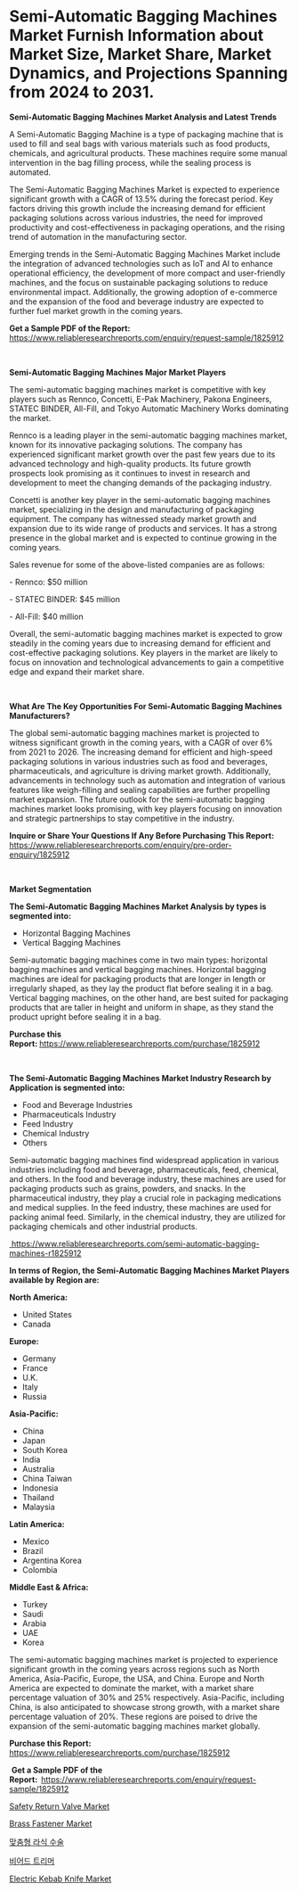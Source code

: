<p><h1>Semi-Automatic Bagging Machines Market Furnish Information about Market Size, Market Share, Market Dynamics, and Projections Spanning from 2024 to 2031.</h1></p><p><strong>Semi-Automatic Bagging Machines Market Analysis and Latest Trends</strong></p>
<p><p>A Semi-Automatic Bagging Machine is a type of packaging machine that is used to fill and seal bags with various materials such as food products, chemicals, and agricultural products. These machines require some manual intervention in the bag filling process, while the sealing process is automated.</p><p>The Semi-Automatic Bagging Machines Market is expected to experience significant growth with a CAGR of 13.5% during the forecast period. Key factors driving this growth include the increasing demand for efficient packaging solutions across various industries, the need for improved productivity and cost-effectiveness in packaging operations, and the rising trend of automation in the manufacturing sector.</p><p>Emerging trends in the Semi-Automatic Bagging Machines Market include the integration of advanced technologies such as IoT and AI to enhance operational efficiency, the development of more compact and user-friendly machines, and the focus on sustainable packaging solutions to reduce environmental impact. Additionally, the growing adoption of e-commerce and the expansion of the food and beverage industry are expected to further fuel market growth in the coming years.</p></p>
<p><strong>Get a Sample PDF of the Report:&nbsp;</strong> <a href="https://www.reliableresearchreports.com/enquiry/request-sample/1825912">https://www.reliableresearchreports.com/enquiry/request-sample/1825912</a></p>
<p>&nbsp;</p>
<p><strong>Semi-Automatic Bagging Machines Major Market Players</strong></p>
<p><p>The semi-automatic bagging machines market is competitive with key players such as Rennco, Concetti, E-Pak Machinery, Pakona Engineers, STATEC BINDER, All-Fill, and Tokyo Automatic Machinery Works dominating the market.</p><p>Rennco is a leading player in the semi-automatic bagging machines market, known for its innovative packaging solutions. The company has experienced significant market growth over the past few years due to its advanced technology and high-quality products. Its future growth prospects look promising as it continues to invest in research and development to meet the changing demands of the packaging industry.</p><p>Concetti is another key player in the semi-automatic bagging machines market, specializing in the design and manufacturing of packaging equipment. The company has witnessed steady market growth and expansion due to its wide range of products and services. It has a strong presence in the global market and is expected to continue growing in the coming years.</p><p>Sales revenue for some of the above-listed companies are as follows:</p><p>- Rennco: $50 million</p><p>- STATEC BINDER: $45 million</p><p>- All-Fill: $40 million</p><p>Overall, the semi-automatic bagging machines market is expected to grow steadily in the coming years due to increasing demand for efficient and cost-effective packaging solutions. Key players in the market are likely to focus on innovation and technological advancements to gain a competitive edge and expand their market share.</p></p>
<p>&nbsp;</p>
<p><strong>What Are The Key Opportunities For Semi-Automatic Bagging Machines Manufacturers?</strong></p>
<p><p>The global semi-automatic bagging machines market is projected to witness significant growth in the coming years, with a CAGR of over 6% from 2021 to 2026. The increasing demand for efficient and high-speed packaging solutions in various industries such as food and beverages, pharmaceuticals, and agriculture is driving market growth. Additionally, advancements in technology such as automation and integration of various features like weigh-filling and sealing capabilities are further propelling market expansion. The future outlook for the semi-automatic bagging machines market looks promising, with key players focusing on innovation and strategic partnerships to stay competitive in the industry.</p></p>
<p><strong>Inquire or Share Your Questions If Any Before Purchasing This Report:</strong> <a href="https://www.reliableresearchreports.com/enquiry/pre-order-enquiry/1825912">https://www.reliableresearchreports.com/enquiry/pre-order-enquiry/1825912</a></p>
<p>&nbsp;</p>
<p><strong>Market Segmentation</strong></p>
<p><strong>The Semi-Automatic Bagging Machines Market Analysis by types is segmented into:</strong></p>
<p><ul><li>Horizontal Bagging Machines</li><li>Vertical Bagging Machines</li></ul></p>
<p><p>Semi-automatic bagging machines come in two main types: horizontal bagging machines and vertical bagging machines. Horizontal bagging machines are ideal for packaging products that are longer in length or irregularly shaped, as they lay the product flat before sealing it in a bag. Vertical bagging machines, on the other hand, are best suited for packaging products that are taller in height and uniform in shape, as they stand the product upright before sealing it in a bag.</p></p>
<p><strong>Purchase this Report:&nbsp;</strong><a href="https://www.reliableresearchreports.com/purchase/1825912">https://www.reliableresearchreports.com/purchase/1825912</a></p>
<p>&nbsp;</p>
<p><strong>The Semi-Automatic Bagging Machines Market Industry Research by Application is segmented into:</strong></p>
<p><ul><li>Food and Beverage Industries</li><li>Pharmaceuticals Industry</li><li>Feed Industry</li><li>Chemical Industry</li><li>Others</li></ul></p>
<p><p>Semi-automatic bagging machines find widespread application in various industries including food and beverage, pharmaceuticals, feed, chemical, and others. In the food and beverage industry, these machines are used for packaging products such as grains, powders, and snacks. In the pharmaceutical industry, they play a crucial role in packaging medications and medical supplies. In the feed industry, these machines are used for packing animal feed. Similarly, in the chemical industry, they are utilized for packaging chemicals and other industrial products.</p></p>
<p><a href="https://www.reliableresearchreports.com/semi-automatic-bagging-machines-r1825912">&nbsp;https://www.reliableresearchreports.com/semi-automatic-bagging-machines-r1825912</a></p>
<p><strong>In terms of Region, the Semi-Automatic Bagging Machines Market Players available by Region are:</strong></p>
<p>
    <p> <strong> North America: </strong>
        <ul>
            <li>United States</li>
            <li>Canada</li>
        </ul>
        </p> 
    <p> <strong> Europe: </strong>
        <ul>
            <li>Germany</li>
            <li>France</li>
            <li>U.K.</li>
            <li>Italy</li>
            <li>Russia</li>
        </ul>
        </p> 
    <p> <strong> Asia-Pacific: </strong>
        <ul>
            <li>China</li>
            <li>Japan</li>
            <li>South Korea</li>
            <li>India</li>
            <li>Australia</li>
            <li>China Taiwan</li>
            <li>Indonesia</li>
            <li>Thailand</li>
            <li>Malaysia</li>
        </ul>
        </p> 
    <p> <strong> Latin America: </strong>
        <ul>
            <li>Mexico</li>
            <li>Brazil</li>
            <li>Argentina Korea</li>
            <li>Colombia</li>
        </ul>
        </p> 
    <p> <strong> Middle East & Africa: </strong>
        <ul>
            <li>Turkey</li>
            <li>Saudi</li>
            <li>Arabia</li>
            <li>UAE</li>
            <li>Korea</li>
        </ul>
    </p>
    </p>
<p><p>The semi-automatic bagging machines market is projected to experience significant growth in the coming years across regions such as North America, Asia-Pacific, Europe, the USA, and China. Europe and North America are expected to dominate the market, with a market share percentage valuation of 30% and 25% respectively. Asia-Pacific, including China, is also anticipated to showcase strong growth, with a market share percentage valuation of 20%. These regions are poised to drive the expansion of the semi-automatic bagging machines market globally.</p></p>
<p><strong>Purchase this Report: </strong><a href="https://www.reliableresearchreports.com/purchase/1825912">https://www.reliableresearchreports.com/purchase/1825912</a></p>
<p>&nbsp;<strong>Get a Sample PDF of the Report:&nbsp;&nbsp;</strong><a href="https://www.reliableresearchreports.com/enquiry/request-sample/1825912">https://www.reliableresearchreports.com/enquiry/request-sample/1825912</a></p>
<p><strong></strong></p>
<p><p><a href="https://github.com/AutumnBerge/Market-Research-Report-List-1/blob/main/safety-return-valve-market.md">Safety Return Valve Market</a></p><p><a href="https://medium.com/@eloisadavis25/insights-into-the-brass-fastener-market-size-which-is-expanding-with-a-13-9-cagr-from-2024-2031-36168a951ef5">Brass Fastener Market</a></p><p><a href="https://github.com/berlianaparadilla48/Market-Research-Report-List-2/blob/main/506748671083.md">맞춤형 라식 수술</a></p><p><a href="https://github.com/mdmazharulnwr786/Market-Research-Report-List-2/blob/main/778826771084.md">비어드 트리머</a></p><p><a href="https://medium.com/@christopher.walker6564/electric-kebab-knife-market-trends-a-detailed-study-of-its-market-segmentation-and-analyzing-the-bf968b835e90">Electric Kebab Knife Market</a></p></p>